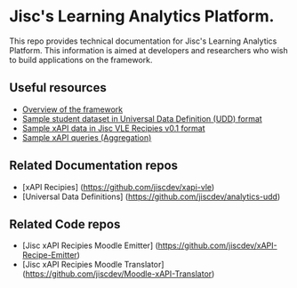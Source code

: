 # Jisc's Learning Analytics Platform.
This repo provides technical documentation for Jisc's Learning Analytics Platform.  This information is aimed at developers and researchers who wish to build applications on the framework.

## Useful resources

* [Overview of the framework](overview.md)
* [Sample student dataset in Universal Data Definition (UDD) format](sample_udd_data.md)
* [Sample xAPI data in Jisc VLE Recipies v0.1 format](sample_xapi_data.md)
* [Sample xAPI queries (Aggregation)](xapi-aggregation.md)

## Related Documentation repos

* [xAPI Recipies] (https://github.com/jiscdev/xapi-vle) 
* [Universal Data Definitions] (https://github.com/jiscdev/analytics-udd) 

## Related Code repos
* [Jisc xAPI Recipies Moodle Emitter] (https://github.com/jiscdev/xAPI-Recipe-Emitter) 
* [Jisc xAPI Recipies Moodle Translator] (https://github.com/jiscdev/Moodle-xAPI-Translator) 
